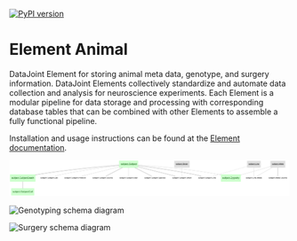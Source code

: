 [![PyPI version](https://badge.fury.io/py/element-animal.svg)](http://badge.fury.io/py/element-animal)

# Element Animal

DataJoint Element for storing animal meta data, genotype, and surgery information.
DataJoint Elements collectively standardize and automate data collection and analysis
for neuroscience experiments. Each Element is a modular pipeline for data storage and
processing with corresponding database tables that can be combined with other Elements
to assemble a fully functional pipeline.

Installation and usage instructions can be found at the [Element documentation](https://docs.datajoint.com/elements/element-animal/).

![Subect schema diagram](https://raw.githubusercontent.com/datajoint/element-animal/main/images/subject_diagram.svg)

![Genotyping schema diagram](https://raw.githubusercontent.com/datajoint/element-animal/main/images/genotyping_diagram.svg)

![Surgery schema diagram](https://raw.githubusercontent.com/datajoint/element-animal/main/images/surgery_diagram.svg)

